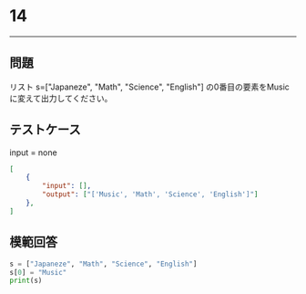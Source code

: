# 14

---
## 問題

リスト s=["Japaneze", "Math", "Science", "English"] の0番目の要素をMusicに変えて出力してください。

## テストケース
input = none
```json
[
	{
		"input": [],
		"output": ["['Music', 'Math', 'Science', 'English']"]
  	},
]
```

## 模範回答
```python
s = ["Japaneze", "Math", "Science", "English"]
s[0] = "Music"
print(s)
```